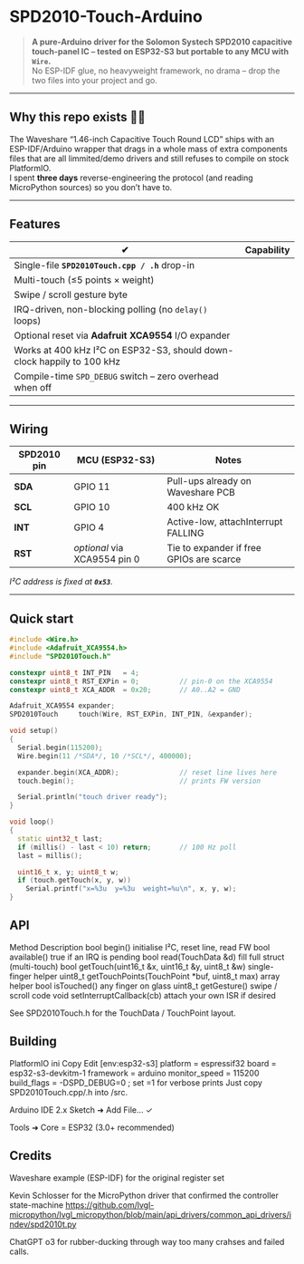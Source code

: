 # SPD2010-Touch-Arduino

> **A pure-Arduino driver for the Solomon Systech SPD2010 capacitive
> touch-panel IC – tested on ESP32-S3 but portable to any MCU with
> `Wire`.**  
> No ESP-IDF glue, no heavyweight framework, no drama – drop the two
> files into your project and go.

---

## Why this repo exists 🤦‍♂️

The Waveshare “1.46-inch Capacitive Touch Round LCD” ships with an
ESP-IDF/Arduino wrapper that drags in a whole mass of extra components files that 
are all limmited/demo drivers and still refuses to compile on stock PlatformIO.  
I spent **three days** reverse-engineering the protocol (and reading
MicroPython sources) so you don’t have to.

---

## Features

| ✔ | Capability |
|---|------------|
| Single-file **`SPD2010Touch.cpp / .h`** drop-in |
| Multi-touch (≤5 points × weight) |
| Swipe / scroll gesture byte |
| IRQ-driven, non-blocking polling (no `delay()` loops) |
| Optional reset via **Adafruit XCA9554** I/O expander |
| Works at 400 kHz I²C on ESP32-S3, should down-clock happily to 100 kHz |
| Compile-time `SPD_DEBUG` switch – zero overhead when off |

---

## Wiring

| SPD2010 pin | MCU (ESP32-S3) | Notes |
|-------------|---------------|-------|
| **SDA**     | GPIO 11        | Pull-ups already on Waveshare PCB |
| **SCL**     | GPIO 10        | 400 kHz OK |
| **INT**     | GPIO 4         | Active-low, attachInterrupt FALLING |
| **RST**     | *optional* via XCA9554 pin 0 | Tie to expander if free GPIOs are scarce |

*I²C address is fixed at **`0x53`**.*

---

## Quick start

```cpp
#include <Wire.h>
#include <Adafruit_XCA9554.h>
#include "SPD2010Touch.h"

constexpr uint8_t INT_PIN   = 4;
constexpr uint8_t RST_EXPin = 0;          // pin-0 on the XCA9554
constexpr uint8_t XCA_ADDR  = 0x20;       // A0..A2 = GND

Adafruit_XCA9554 expander;
SPD2010Touch     touch(Wire, RST_EXPin, INT_PIN, &expander);

void setup()
{
  Serial.begin(115200);
  Wire.begin(11 /*SDA*/, 10 /*SCL*/, 400000);

  expander.begin(XCA_ADDR);               // reset line lives here
  touch.begin();                          // prints FW version

  Serial.println("touch driver ready");
}

void loop()
{
  static uint32_t last;
  if (millis() - last < 10) return;       // 100 Hz poll
  last = millis();

  uint16_t x, y; uint8_t w;
  if (touch.getTouch(x, y, w))
    Serial.printf("x=%3u  y=%3u  weight=%u\n", x, y, w);
}
```

## API

Method	Description
bool begin()	initialise I²C, reset line, read FW
bool available()	true if an IRQ is pending
bool read(TouchData &d)	fill full struct (multi-touch)
bool getTouch(uint16_t &x, uint16_t &y, uint8_t &w)	single-finger helper
uint8_t getTouchPoints(TouchPoint *buf, uint8_t max)	array helper
bool isTouched()	any finger on glass
uint8_t getGesture()	swipe / scroll code
void setInterruptCallback(cb)	attach your own ISR if desired

See SPD2010Touch.h for the TouchData / TouchPoint layout.

## Building
PlatformIO
ini
Copy
Edit
[env:esp32-s3]
platform      = espressif32
board         = esp32-s3-devkitm-1
framework     = arduino
monitor_speed = 115200
build_flags   = -DSPD_DEBUG=0      ; set =1 for verbose prints
Just copy SPD2010Touch.cpp/.h into /src.

Arduino IDE 2.x
Sketch ➜ Add File… ✓

Tools ➜ Core = ESP32 (3.0+ recommended)

## Credits
Waveshare example (ESP-IDF) for the original register set

Kevin Schlosser for the
MicroPython driver that confirmed the controller state-machine
https://github.com/lvgl-micropython/lvgl_micropython/blob/main/api_drivers/common_api_drivers/indev/spd2010t.py

ChatGPT o3 for rubber-ducking through way too many crahses and failed calls.


